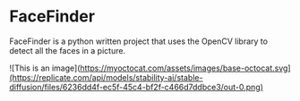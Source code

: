 # FaceFinder
FaceFinder is a python written project that uses the OpenCV library to detect all the faces in a picture.

![This is an image](https://myoctocat.com/assets/images/base-octocat.svg](https://replicate.com/api/models/stability-ai/stable-diffusion/files/6236dd4f-ec5f-45c4-bf2f-c466d7ddbce3/out-0.png)
